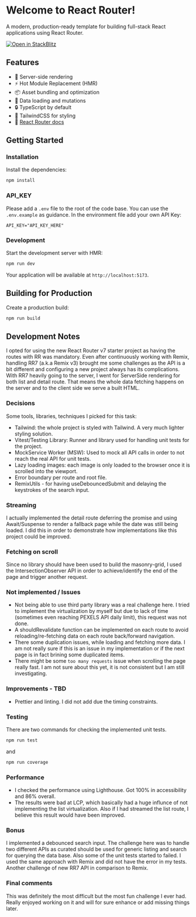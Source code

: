 # Welcome to React Router!

A modern, production-ready template for building full-stack React applications using React Router.

[![Open in StackBlitz](https://developer.stackblitz.com/img/open_in_stackblitz.svg)](https://stackblitz.com/github/remix-run/react-router-templates/tree/main/default)

## Features

- 🚀 Server-side rendering
- ⚡️ Hot Module Replacement (HMR)
- 📦 Asset bundling and optimization
- 🔄 Data loading and mutations
- 🔒 TypeScript by default
- 🎉 TailwindCSS for styling
- 📖 [React Router docs](https://reactrouter.com/)

## Getting Started

### Installation

Install the dependencies:

```bash
npm install
```

### API_KEY

Please add a ``.env`` file to the root of the code base. You can use the ``.env.example`` as guidance.
In the environment file add your own API Key:

```
API_KEY="API_KEY_HERE"
```

### Development

Start the development server with HMR:

```bash
npm run dev
```

Your application will be available at `http://localhost:5173`.

## Building for Production

Create a production build:

```bash
npm run build
```

## Development Notes

I opted for using the new React Router v7 starter project as having the routes with RR was mandatory. Even after continuously working with Remix, handling RR7 (a.k.a Remix v3) brought me some challenges as the API is a bit different and configuring a new project always has its complications.
With RR7 heavily going to the server, I went for ServerSide rendering for both list and detail route. That means the whole data fetching happens on the server and to the client side we serve a built HTML.

### Decisions

Some tools, libraries, techniques I picked for this task:

- Tailwind: the whole project is styled with Tailwind. A very much lighter styling solution.
- Vitest/Testing Library: Runner and library used for handling unit tests for the project.
- MockService Worker (MSW): Used to mock all API calls in order to not reach the real API for unit tests.
- Lazy loading images: each image is only loaded to the browser once it is scrolled into the viewport.
- Error boundary per route and root file.
- RemixUtils - for having useDebouncedSubmit and delaying the keystrokes of the search input.

### Streaming

I actually implemented the detail route deferring the promise and using Await/Suspense to render a fallback page while the date was still being loaded.
I did this in order to demonstrate how implementations like this project could be improved.

### Fetching on scroll
Since no library should have been used to build the masonry-grid, I used the IntersectionObserver API in order to achieve/identify the end of the page and trigger another request.

### Not implemented / Issues
- Not being able to use third party library was a real challenge here. I tried to implement the virtualization by myself but due to lack of time (sometimes even reaching PEXELS API daily limit), this request was not done.
- A shouldRevalidate function can be implemented on each route to avoid reloading/re-fetching data on each route back/forward navigation.
- There some duplication issues, while loading and fetching more data. I am not really sure if this is an issue in my implementation or if the next page is in fact brining some duplicated items.
- There might be some ``too many requests`` issue when scrolling the page really fast. I am not sure about this yet, it is not consistent but I am still investigating.

### Improvements - TBD
- Prettier and linting. I did not add due the timing constraints.

### Testing
There are two commands for checking the implemented unit tests.

```bash
npm run test
```
and
```bash
npm run coverage
```

### Performance
- I checked the performance using Lighthouse. Got 100% in accessibility and 86% overall.
- The results were bad at LCP, which basically had a huge influnce of not implementing the list virtualization. Also if I had streamed the list route, I believe this result would have been improved.

### Bonus
I implemented a debounced search input. The challenge here was to handle two different APIs as curated should be used for generic listing and search for querying the data base. Also some of the unit tests started to failed.
I used the same approach with Remix and did not have the error in my tests. Another challenge of new RR7 API in comparison to Remix.

### Final comments
This was definitely the most difficult but the most fun challenge I ever had. Really enjoyed working on it and will for sure enhance or add missing things later.